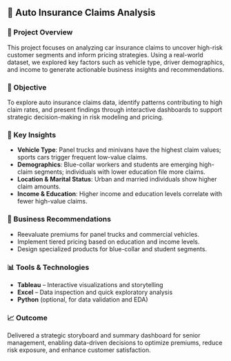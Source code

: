## 🚗 Auto Insurance Claims Analysis

### 📌 Project Overview
This project focuses on analyzing car insurance claims to uncover high-risk customer segments and inform pricing strategies. Using a real-world dataset, we explored key factors such as vehicle type, driver demographics, and income to generate actionable business insights and recommendations.

### 🎯 Objective
To explore auto insurance claims data, identify patterns contributing to high claim rates, and present findings through interactive dashboards to support strategic decision-making in risk modeling and pricing.

### 🧠 Key Insights
- **Vehicle Type**: Panel trucks and minivans have the highest claim values; sports cars trigger frequent low-value claims.
- **Demographics**: Blue-collar workers and students are emerging high-claim segments; individuals with lower education file more claims.
- **Location & Marital Status**: Urban and married individuals show higher claim amounts.
- **Income & Education**: Higher income and education levels correlate with fewer high-value claims.

### 💼 Business Recommendations
- Reevaluate premiums for panel trucks and commercial vehicles.
- Implement tiered pricing based on education and income levels.
- Design specialized products for blue-collar and student segments.

### 📊 Tools & Technologies
- **Tableau** – Interactive visualizations and storytelling  
- **Excel** – Data inspection and quick exploratory analysis  
- **Python** (optional, for data validation and EDA)  

### 📈 Outcome
Delivered a strategic storyboard and summary dashboard for senior management, enabling data-driven decisions to optimize premiums, reduce risk exposure, and enhance customer satisfaction.
